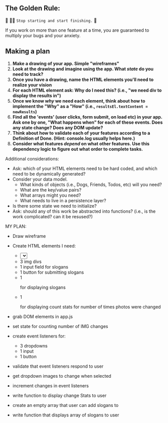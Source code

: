 ## The Golden Rule: 

🦸 🦸‍♂️ `Stop starting and start finishing.` 🏁

If you work on more than one feature at a time, you are guaranteed to multiply your bugs and your anxiety.

## Making a plan

1) **Make a drawing of your app. Simple "wireframes"** 
1) **Look at the drawing and imagine using the app. What _state_ do you need to track?** 
1) **Once you have a drawing, name the HTML elements you'll need to realize your vision**
1) **For each HTML element ask: Why do I need this? (i.e., "we need div to display the results in")** 
1) **Once we know _why_ we need each element, think about how to implement the "Why" as a "How" (i.e., `resultsEl.textContent = newResults`)**
1) **Find all the 'events' (user clicks, form submit, on load etc) in your app. Ask one by one, "What happens when" for each of these events. Does any state change? Does any DOM update?**
1) **Think about how to validate each of your features according to a Definition of Done. (Hint: console.log usually helps here.)**
1) **Consider what features _depend_ on what other features. Use this dependency logic to figure out what order to complete tasks.**

Additional considerations:
- Ask: which of your HTML elements need to be hard coded, and which need to be dynamically generated?
- Consider your data model. 
  - What kinds of objects (i.e., Dogs, Friends, Todos, etc) will you need? 
  - What are the key/value pairs? 
  - What arrays might you need? 
  - What needs to live in a persistence layer?
- Is there some state we need to initialize?
- Ask: should any of this work be abstracted into functions? (i.e., is the work complicated? can it be resused?)


MY PLAN:
- Draw wireframe
- Create HTML elements I need:
  - <select> with 3 <options>
  - 3 img divs
  - 1 input field for slogans
  - 1 button for submitting slogans
  - 1 <p> for displaying slogans
  - 1 <p> for displaying count stats for number of times photos were changed

- grab DOM elements in app.js
- set state for counting number of IMG changes
- create event listeners for:
  - 3 dropdowns
  - 1 input
  - 1 button

- validate that event listeners respond to user
- get dropdown images to change when selected
- increment changes in event listeners
- write function to display change Stats to user
- create an empty array that user can add slogans to
- write function that displays array of slogans to user
  
